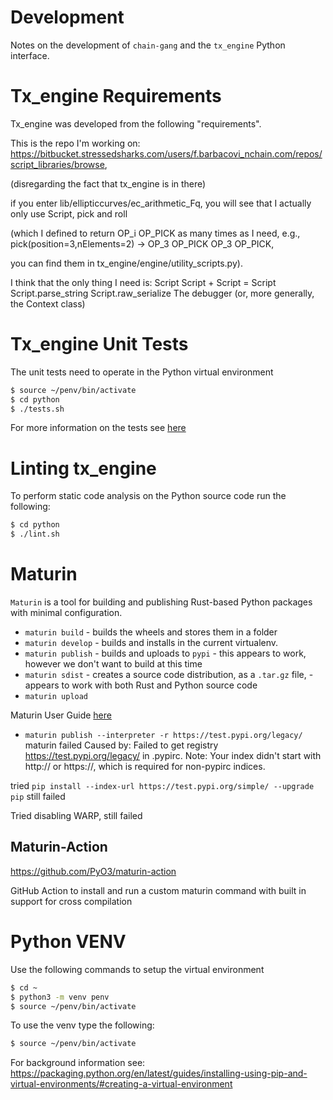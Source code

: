 # Development

Notes on the development of `chain-gang` and the `tx_engine` Python interface.


# Tx_engine Requirements
Tx_engine was developed from the following "requirements".

This is the repo I'm working on: https://bitbucket.stressedsharks.com/users/f.barbacovi_nchain.com/repos/script_libraries/browse, 

(disregarding the fact that tx_engine is in there)

if you enter lib/ellipticcurves/ec_arithmetic_Fq, 
you will see that I actually only use Script, pick and roll 

(which I defined to return OP_i OP_PICK as many times as I need, e.g., pick(position=3,nElements=2) -> OP_3 OP_PICK OP_3 OP_PICK, 

you can find them in tx_engine/engine/utility_scripts.py).

I think that the only thing I need is:
Script
Script + Script = Script
Script.parse_string
Script.raw_serialize
The debugger (or, more generally, the Context class)


# Tx_engine Unit Tests
The unit tests need to operate in the Python virtual environment

```bash
$ source ~/penv/bin/activate
$ cd python
$ ./tests.sh
```

For more information on the tests see [here](../python/src/tests/README.md)

# Linting tx_engine

To perform static code analysis on the Python source code run the following:

```bash
$ cd python
$ ./lint.sh
```

# Maturin
`Maturin` is a tool for building and publishing Rust-based Python packages with minimal configuration. 

* `maturin build` - builds the wheels and stores them in a folder
* `maturin develop` - builds and installs in the current virtualenv.
* `maturin publish` - builds and uploads to `pypi` - this appears to work, however we don't want to build at this time
* `maturin sdist` - creates a source code distribution, as a `.tar.gz` file, - appears to work with both Rust and Python source code
* `maturin upload`

Maturin User Guide [here](https://www.maturin.rs/)

* `maturin publish --interpreter -r https://test.pypi.org/legacy/`
maturin failed
Caused by: Failed to get registry https://test.pypi.org/legacy/ in .pypirc. Note: Your index didn't start with http:// or https://, which is required for non-pypirc indices.

tried 
`pip install --index-url https://test.pypi.org/simple/ --upgrade pip`
still failed

Tried disabling WARP, still failed


## Maturin-Action
https://github.com/PyO3/maturin-action

GitHub Action to install and run a custom maturin command with built in support for cross compilation

# Python VENV

Use the following commands to setup the virtual environment

```bash
$ cd ~
$ python3 -m venv penv
$ source ~/penv/bin/activate
```

To use the venv type the following:

```bash
$ source ~/penv/bin/activate
```

For background information see:
https://packaging.python.org/en/latest/guides/installing-using-pip-and-virtual-environments/#creating-a-virtual-environment


